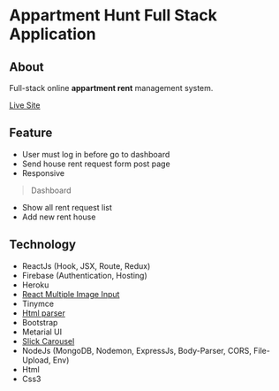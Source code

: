 # Appartment Hunt Full Stack Application
## About 
Full-stack online **appartment rent** management system.

[Live Site](https://appartment-hunt-bcbe9.web.app/)

## Feature 
* User must log in before go to dashboard
* Send house rent request form post page
* Responsive
> Dashboard  
* Show all rent request list  
* Add new rent house

## Technology
* ReactJs (Hook, JSX, Route, Redux)
* Firebase (Authentication, Hosting)
* Heroku
* [React Multiple Image Input](https://www.npmjs.com/package/react-multiple-image-input)
* Tinymce
* [Html parser](https://www.npmjs.com/package/react-html-parser) 
* Bootstrap 
* Metarial UI
* [Slick Carousel](https://react-slick.neostack.com/)
* NodeJs (MongoDB, Nodemon, ExpressJs, Body-Parser, CORS, File-Upload, Env)
* Html
* Css3
